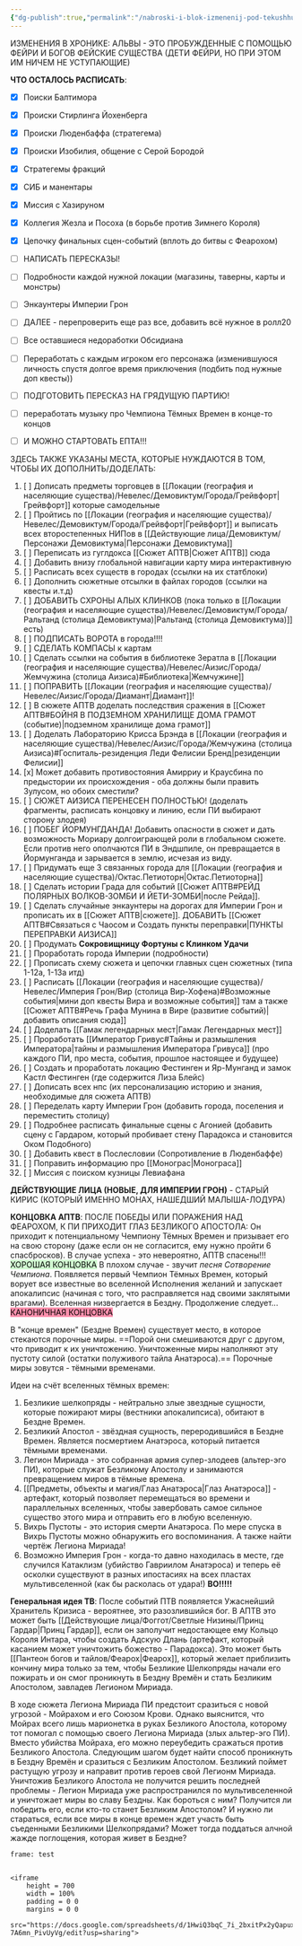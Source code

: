 ```yaml
---
{"dg-publish":true,"permalink":"/nabroski-i-blok-izmenenij-pod-tekushhuyu-kampaniyu/","dgPassFrontmatter":true}
---
```


ИЗМЕНЕНИЯ В ХРОНИКЕ: АЛЬВЫ - ЭТО ПРОБУЖДЕННЫЕ С ПОМОЩЬЮ ФЕЙРИ И БОГОВ ФЕЙСКИЕ СУЩЕСТВА (ДЕТИ ФЕЙРИ, НО ПРИ ЭТОМ ИМ НИЧЕМ НЕ УСТУПАЮЩИЕ)

**ЧТО ОСТАЛОСЬ РАСПИСАТЬ**:
- [x] Поиски Балтимора
- [x] Происки Стирлинга Йохенберга
- [x] Происки Люденбаффа (стратегема)
- [x] Происки Изобилия, общение с Серой Бородой
- [x] Стратегемы фракций
- [x] СИБ и манентары
- [x] Миссия с Хазируном
- [x] Коллегия Жезла и Посоха (в борьбе против Зимнего Короля)
- [x] Цепочку финальных сцен-событий (вплоть до битвы с Феарохом)
- [ ] НАПИСАТЬ ПЕРЕСКАЗЫ! 
- [ ] Подробности каждой нужной локации (магазины, таверны, карты и монстры)
- [ ] Энкаунтеры Империи Грон
- [ ] ДАЛЕЕ - перепроверить еще раз все, добавить всё нужное в ролл20
- [ ] Все оставшиеся недоработки Обсидиана

- [ ] Переработать с каждым игроком его персонажа (изменившуюся личность спустя долгое время приключения (подбить под нужные доп квесты))
- [ ] ПОДГОТОВИТЬ ПЕРЕСКАЗ НА ГРЯДУЩУЮ ПАРТИЮ!
- [ ] переработать музыку про Чемпиона Тёмных Времен в конце-то концов
- [ ] И МОЖНО СТАРТОВАТЬ ЕПТА!!!

ЗДЕСЬ ТАКЖЕ УКАЗАНЫ МЕСТА, КОТОРЫЕ НУЖДАЮТСЯ В ТОМ, ЧТОБЫ ИХ ДОПОЛНИТЬ/ДОДЕЛАТЬ:
1. [ ] Дописать предметы торговцев в [[Локации (география и населяющие существа)/Невелес/Демовиктум/Города/Грейвфорт\|Грейвфорт]] которые самодельные
2. [ ] Пройтись по [[Локации (география и населяющие существа)/Невелес/Демовиктум/Города/Грейвфорт\|Грейвфорт]] и выписать всех второстепенных НИПов в [[Действующие лица/Демовиктум/Персонажи Демовиктума\|Персонажи Демовиктума]]
3. [ ] Переписать из гуглдокса [[Сюжет АПТВ\|Сюжет АПТВ]] сюда
4. [ ] Добавить внизу глобальной навигации карту мира интерактивную
5. [ ] Расписать всех существ в городах (ссылки на их статблоки)
6. [ ] Дополнить сюжетные отсылки в файлах городов (ссылки на квесты и.т.д)
7. [ ] ДОБАВИТЬ СХРОНЫ АЛЫХ КЛИНКОВ (пока только в [[Локации (география и населяющие существа)/Невелес/Демовиктум/Города/Ральтанд (столица Демовиктума)\|Ральтанд (столица Демовиктума)]] есть)
8. [ ] ПОДПИСАТЬ ВОРОТА в города!!!!
9. [ ] СДЕЛАТЬ КОМПАСЫ к картам
10. [ ] Сделать ссылки на события в библиотеке Зератла в [[Локации (география и населяющие существа)/Невелес/Аизис/Города/Жемчужина (столица Аизиса)#Библиотека\|Жемчужине]]
11. [ ] ПОПРАВИТЬ [[Локации (география и населяющие существа)/Невелес/Аизис/Города/Диамант\|Диамант]]!
12. [ ] В сюжете АПТВ доделать последствия сражения в [[Сюжет АПТВ#БОЙНЯ В ПОДЗЕМНОМ ХРАНИЛИЩЕ ДОМА ГРАМОТ (событие)\|подземном хранилище дома грамот]]
13. [ ] Доделать Лабораторию Крисса Брэнда в [[Локации (география и населяющие существа)/Невелес/Аизис/Города/Жемчужина (столица Аизиса)#Госпиталь-резиденция Леди Фелисии Бренд\|резиденции Фелисии]]
14. [x] Может добавить противостояния Амирриу и Краусбина по предыстории их происхождения - оба должны были править Зулусом, но обоих сместили? 
15. [ ] СЮЖЕТ АИЗИСА ПЕРЕНЕСЕН ПОЛНОСТЬЮ! (доделать фрагменты, расписать концовку и линию, если ПИ выбирают сторону злодея)
16. [ ] ПОБЕГ ЙОРМУНГДАНДА! Добавить опасности в сюжет и дать возможность Мориару долгоиграющей роли в глобальном сюжете. Если против него ополчаются ПИ в Эндшпиле, он превращается в Йормунганда и зарывается в землю, исчезая из виду.
17. [ ] Придумать еще 3 связанных города для [[Локации (география и населяющие существа)/Октас.Петиоторн\|Октас.Петиоторна]]
18. [ ] Сделать истории Града для событий [[Сюжет АПТВ#РЕЙД ПОЛЯРНЫХ ВОЛКОВ-ЗОМБИ И ЙЕТИ-ЗОМБИ\|после Рейда]].
19. [ ] Сделать случайные энкаунтеры на дорогах для Империи Грон и прописать их в [[Сюжет АПТВ\|сюжете]]. ДОБАВИТЬ [[Сюжет АПТВ#Связаться с Чаосом и Создать пункты переправки\|ПУНКТЫ ПЕРЕПРАВКИ АИЗИСА]]
20. [ ] Продумать **Сокровищницу Фортуны с Клинком Удачи**
21. [ ] Проработать города Империи (подробности)
22. [ ] Прописать схему сюжета и цепочки главных сцен сюжетных (типа 1-12а, 1-13а итд)
23. [ ] Расписать [[Локации (география и населяющие существа)/Невелес/Империя Грон/Вир (столица Вир-Хофена)#Возможные события\|мини доп квесты Вира и возможные события]] там а также [[Сюжет АПТВ#Речь Графа Мунина в Вире (развитие событий)\|добавить описания сюда]]
24. [ ] Доделать [[Гамак легендарных мест\|Гамак Легендарных мест]]
25. [ ] Проработать [[Император Гривус#Тайны и размышления Императора\|тайны и размышления Императора Гривуса]] (про каждого ПИ, про места, события, прошлое настоящее и будущее)
26. [ ] Создать и проработать локацию Фестинген и Яр-Мунганд и замок Кастл Фестинген (где содержится Лиза Блейс)
27. [ ] Дописать всех нпс (их персонализацию историю и знания, необходимые для сюжета АПТВ)
28. [ ] Переделать карту Империи Грон (добавить города, поселения и переместить столицу)
29. [ ] Подробнее расписать финальные сцены с Агонией (добавить сцену с Гардаром, который пробивает стену Парадокса и становится Оком Подобного)
30. [ ] Добавить квест в Послесловии (Сопротивление в Люденбаффе)
31. [ ] Поправить информацию про [[Монограс\|Монограса]]
32. [ ] Миссия с поиском кузницы Левиафана

**ДЕЙСТВУЮЩИЕ ЛИЦА (НОВЫЕ, ДЛЯ ИМПЕРИИ ГРОН)** - СТАРЫЙ КИРИС (КОТОРЫЙ ИМЕННО МОНАХ, НАШЕДШИЙ МАЛЫША-ЛОДУРА)

**КОНЦОВКА АПТВ**:
ПОСЛЕ ПОБЕДЫ ИЛИ ПОРАЖЕНИЯ НАД ФЕАРОХОМ, К ПИ ПРИХОДИТ ГЛАЗ БЕЗЛИКОГО АПОСТОЛА:
Он приходит к потенциальному Чемпиону Тёмных Времен и призывает его на свою сторону (даже если он не согласится, ему нужно пройти 6 спасбросков).
В случае успеха - это невероятно, АПТВ спасены!!! <mark style="background: #BBFABBA6;">ХОРОШАЯ КОНЦОВКА</mark>
В плохом случае - звучит *песня Сотворение Чемпиона*. Появляется первый Чемпион Тёмных Времен, который ворует все известные во вселенной Исполнения желаний и запускает апокалипсис (начиная с того, что расправляется над своими заклятыми врагами).
Вселенная низвергается в Бездну. Продолжение следует... <mark style="background: #FF5582A6;">КАНОНИЧНАЯ КОНЦОВКА</mark>

В "конце времен" (Бездне Времен) существует место, в которое стекаются порочные миры. ==Порой они смешиваются друг с другом, что приводит к их уничтожению. Уничтоженные миры наполняют эту пустоту силой (остатки полуживого тайла Анатэроса).==
Порочные миры зовутся - тёмными временами.

Идеи на счёт вселенных тёмных времен:
1) Безликие шелкопряды - нейтрально злые звездные сущности, которые пожирают миры (вестники апокалипсиса), обитают в Бездне Времен.
2) Безликий Апостол - звёздная сущность, переродившийся в Бездне Времен. Является посмертием Анатэроса, который питается тёмными временами.
3) Легион Мириада - это собранная армия супер-злодеев (альтер-эго ПИ), которые служат Безликому Апостолу и занимаются превращением миров в тёмные времена.
4) [[Предметы, объекты и магия/Глаз Анатэроса\|Глаз Анатэроса]] - артефакт, который позволяет перемещаться во времени и параллельных вселенных, чтобы завербовать самое сильное существо этого мира и отправить его в любую вселенную.
5) Вихрь Пустоты - это история смерти Анатэроса. По мере спуска в Вихрь Пустоты можно обнаружить его воспоминания. А также найти чертёж Легиона Мириада!
6) Возможно Империя Грон - когда-то давно находилась в месте, где случился Катаклизм (убийство Гавриилом Анатэроса) и теперь её осколки существуют в разных ипостасиях на всех пластах мультивселенной (как бы расколась от удара!) **ВО!!!!!**

**Генеральная идея ТВ**: После событий ПТВ появляется Ужаснейший Хранитель Кризиса - вероятнее, это разозлившийся бог. В АПТВ это может быть [[Действующие лица/Фоггот/Светлые Низины/Принц Гардар\|Принц Гардар]], если он заполучит недостающее ему Кольцо Короля Интара, чтобы создать Адскую Длань (артефакт, который касанием может уничтожить божество - Парадокса). Это может быть [[Пантеон богов и тайлов/Феарох\|Феарох]], который желает приблизить кончину мира только за тем, чтобы Безликие Шелкопряды начали его пожирать и он смог проникнуть в Бездну Времён и стать  Безликим Апостолом, завладев Легионом Мириада.

В ходе сюжета Легиона Мириада ПИ предстоит сразиться с новой угрозой - Мойрахом и его Союзом Крови. Однако выяснится, что Мойрах всего лишь марионетка в руках Безликого Апостола, которому тот помогал с помощью своего Легиона Мириада (злых альтер-эго ПИ).
Вместо убийства Мойраха, его можно переубедить сражаться против Безликого Апостола.
Следующим шагом будет найти способ проникнуть в Бездну Времён и сразиться с Безликим Апостолом. Безликий поймет растущую угрозу и направит против героев свой Легионм Мириада.
Уничтожив Безликого Апостола не получится решить последней проблемы - Легион Мириада уже распространился по мультивселенной и уничтожает миры во славу Бездны. Как бороться с ним? Получится ли победить его, если кто-то станет Безликим Апостолом? И нужно ли стараться, если все миры в конце времен ждет участь быть съеденными Безликими Шелкопрядами? Может тогда поддаться алчной жажде поглощения, которая живет в Бездне?

```custom-frames
frame: test
```
```

<iframe
    height = 700
    width = 100%
    padding = 0 0
    margins = 0 0
    src="https://docs.google.com/spreadsheets/d/1HwiQ3bqC_7i_2bxitPx2yQapuxd4J-7A6mn_PivUyVg/edit?usp=sharing">
